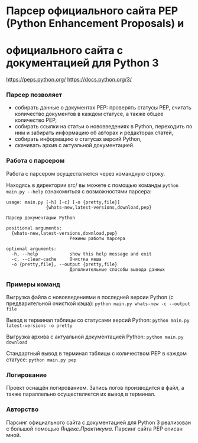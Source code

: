 # Парсер официального сайта PEP (Python Enhancement Proposals) и
# официального сайта с документацией для Python 3

https://peps.python.org/
https://docs.python.org/3/

### Парсер позволяет

- собирать данные о документах PEP: проверять статусы PEP, считать количество документов в каждом статусе, а также общее количество PEP,
- собирать ссылки на статьи о нововведениях в Python, переходить по ним и забирать информацию об авторах и редакторах статей,
- собирать информацию о статусах версий Python,
- скачивать архив с актуальной документацией.

### Работа с парсером
Работа с парсером осуществляется через командную строку.

Находясь в директории src/ вы можете с помощью команды ```python main.py --help``` ознакомиться с возможностями парсера:

```
usage: main.py [-h] [-c] [-o {pretty,file}]
               {whats-new,latest-versions,download,pep}

Парсер документации Python

positional arguments:
  {whats-new,latest-versions,download,pep}
                        Режимы работы парсера

optional arguments:
  -h, --help            show this help message and exit
  -c, --clear-cache     Очистка кеша
  -o {pretty,file}, --output {pretty,file}
                        Дополнительные способы вывода данных
```

### Примеры команд
Выгрузка файла с нововведениями в последней версии Python (с предварительной очисткой кэша):
```python main.py whats-new -c --output file```

Вывод в терминал таблицы со статусами версий Python:
```python main.py latest-versions -o pretty```

Выгрузка архива с актуальной документацией Python:
```python main.py download```

Стандартный вывод в терминал таблицы с количеством PEP в каждом статусе:
```python main.py pep```

### Логирование
Проект оснащён логированием. Запись логов производится в файл, а также параллельно осуществляется их вывод в терминал.

### Авторство
Парсинг официального сайта с документацией для Python 3 реализован с большой помощью _Яндекс.Практикума_.
Парсинг сайта PEP описан мной.